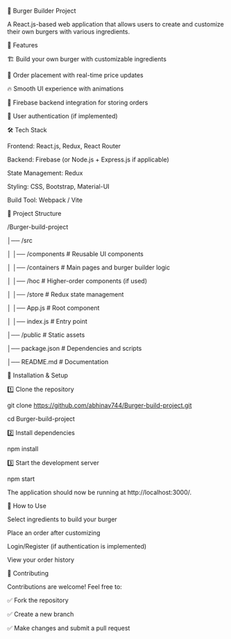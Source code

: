 🍔 Burger Builder Project

A React.js-based web application that allows users to create and customize their own burgers with various ingredients.



🚀 Features

🏗️ Build your own burger with customizable ingredients

🛒 Order placement with real-time price updates

🔥 Smooth UI experience with animations

💾 Firebase backend integration for storing orders

🔐 User authentication (if implemented)

🛠 Tech Stack

Frontend: React.js, Redux, React Router

Backend: Firebase (or Node.js + Express.js if applicable)

State Management: Redux

Styling: CSS, Bootstrap, Material-UI

Build Tool: Webpack / Vite

📁 Project Structure



/Burger-build-project

│── /src

│   │── /components     # Reusable UI components

│   │── /containers     # Main pages and burger builder logic

│   │── /hoc            # Higher-order components (if used)

│   │── /store          # Redux state management

│   │── App.js          # Root component

│   │── index.js        # Entry point

│── /public            # Static assets

│── package.json       # Dependencies and scripts

│── README.md          # Documentation

🚀 Installation & Setup

1️⃣ Clone the repository



git clone https://github.com/abhinav744/Burger-build-project.git

cd Burger-build-project

2️⃣ Install dependencies



npm install

3️⃣ Start the development server



npm start

The application should now be running at http://localhost:3000/.



🔧 How to Use

Select ingredients to build your burger

Place an order after customizing

Login/Register (if authentication is implemented)

View your order history

📌 Contributing

Contributions are welcome! Feel free to:

✅ Fork the repository

✅ Create a new branch

✅ Make changes and submit a pull request






